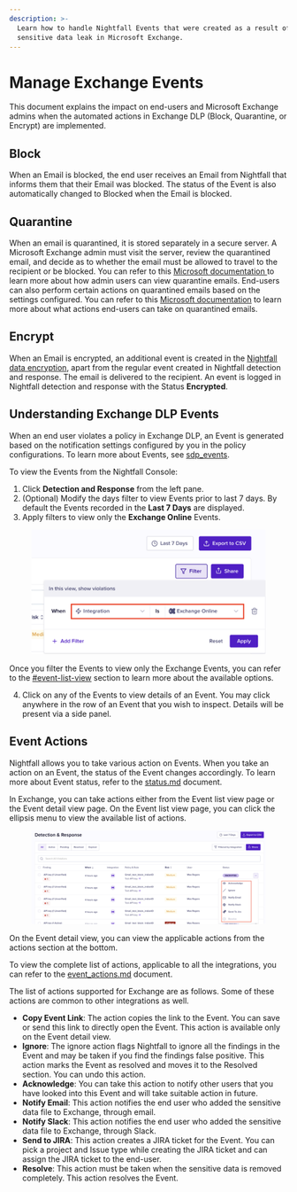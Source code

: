 ```yaml
---
description: >-
  Learn how to handle Nightfall Events that were created as a result of
  sensitive data leak in Microsoft Exchange.
---
```


# Manage Exchange Events

This document explains the impact on end-users and Microsoft Exchange admins when the automated actions in Exchange DLP (Block, Quarantine, or Encrypt) are implemented.&#x20;

## Block

When an Email is blocked, the end user receives an Email from Nightfall that informs them that their Email was blocked. The status of the Event is also automatically changed to Blocked when the Email is blocked.

## Quarantine

When an email is quarantined, it is stored separately in a secure server. A Microsoft Exchange admin must visit the server, review the quarantined email, and decide as to whether the email must be allowed to travel to the recipient or be blocked. You can refer to this [Microsoft documentation ](https://learn.microsoft.com/en-us/defender-office-365/quarantine-admin-manage-messages-files#view-quarantined-email-details)to learn more about how admin users can view quarantine emails. End-users  can also perform certain actions on quarantined emails based on the settings configured. You can refer to this [Microsoft documentation](https://learn.microsoft.com/en-us/defender-office-365/quarantine-end-user) to learn more about what actions end-users can take on quarantined emails.

## Encrypt

When an Email is encrypted, an additional event is created in the [Nightfall data encryption](https://help.nightfall.ai/data-encryption/gmail/encryption-events-page), apart from the regular event created in Nightfall detection and response. The email is delivered to the recipient. An event is logged in Nightfall detection and response with the Status **Encrypted**.&#x20;

## Understanding Exchange DLP Events

When an end user violates a policy in Exchange DLP, an Event is generated based on the notification settings configured by you in the policy configurations. To learn more about Events, see [sdp\_events](../../../dashboard/sdp_events/ "mention").

To view the Events from the Nightfall Console:

1. Click **Detection and Response** from the left pane.
2. (Optional) Modify the days filter to view Events prior to last 7 days. By default the Events recorded in the **Last 7 Days** are displayed.
3. Apply filters to view only the **Exchange Online** Events.

<figure><img src="../../../.gitbook/assets/image (11).png" alt="" width="563"><figcaption></figcaption></figure>

Once you filter the Events to view only the Exchange Events, you can refer to the [#event-list-view](../../../dashboard/sdp_events/#event-list-view "mention") section to learn more about the available options.&#x20;

4. Click on any of the Events to view details of an Event. You may click anywhere in the row of an Event that you wish to inspect. Details will be present via a side panel.

## Event Actions

Nightfall allows you to take various action on Events. When you take an action on an Event, the status of the Event changes accordingly. To learn more about Event status, refer to the [status.md](../../../dashboard/sdp_events/status.md "mention") document.

In Exchange, you can take actions either from the Event list view page or the Event detail view page. On the Event list view page, you can click the ellipsis menu to view the available list of actions.&#x20;

<figure><img src="../../../.gitbook/assets/image (1295).png" alt=""><figcaption></figcaption></figure>

On the Event detail view, you can view the applicable actions from the actions section at the bottom.

To view the complete list of actions, applicable to all the integrations, you can refer to the [event\_actions.md](../../../dashboard/sdp_events/event_actions.md "mention") document.&#x20;

The list of actions supported for Exchange are as follows. Some of these actions are common to other integrations as well.&#x20;

* **Copy Event Link**: The action copies the link to the Event. You can save or send this link to directly open the Event. This action is available only on the Event detail view.
* **Ignore**: The ignore action flags Nightfall to ignore all the findings in the Event and may be taken if you find the findings false positive. This action marks the Event as resolved and moves it to the Resolved section. You can undo this action.&#x20;
* **Acknowledge**:  You can take this action to notify other users that you have looked into this Event and will take suitable action in future.&#x20;
* **Notify Email**: This action notifies the end user who added the sensitive data file to Exchange,  through email.
* **Notify Slack**: This action notifies the end user who added the sensitive data file to Exchange,  through Slack.
* **Send to JIRA**: This action creates a JIRA ticket for the Event. You can pick a project and Issue type while creating the JIRA ticket and can assign the JIRA ticket to the end-user.
* **Resolve**: This action must be taken when the sensitive data is removed completely. This action resolves the Event.



